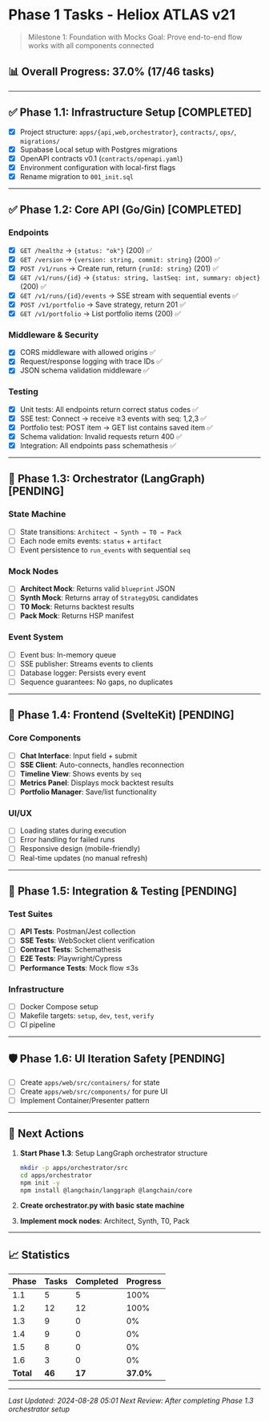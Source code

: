 # Phase 1 Tasks - Heliox ATLAS v21

> Milestone 1: Foundation with Mocks
> Goal: Prove end-to-end flow works with all components connected

## 📊 Overall Progress: 37.0% (17/46 tasks)

---

## ✅ Phase 1.1: Infrastructure Setup [COMPLETED]
- [x] Project structure: `apps/{api,web,orchestrator}`, `contracts/`, `ops/`, `migrations/`
- [x] Supabase Local setup with Postgres migrations
- [x] OpenAPI contracts v0.1 (`contracts/openapi.yaml`)
- [x] Environment configuration with local-first flags
- [x] Rename migration to `001_init.sql`

---

## ✅ Phase 1.2: Core API (Go/Gin) [COMPLETED]

### Endpoints
- [x] `GET /healthz` → `{status: "ok"}` (200) ✅
- [x] `GET /version` → `{version: string, commit: string}` (200) ✅
- [x] `POST /v1/runs` → Create run, return `{runId: string}` (201) ✅
- [x] `GET /v1/runs/{id}` → `{status: string, lastSeq: int, summary: object}` (200) ✅
- [x] `GET /v1/runs/{id}/events` → SSE stream with sequential events ✅
- [x] `POST /v1/portfolio` → Save strategy, return 201 ✅
- [x] `GET /v1/portfolio` → List portfolio items (200) ✅

### Middleware & Security
- [x] CORS middleware with allowed origins ✅
- [x] Request/response logging with trace IDs ✅
- [x] JSON schema validation middleware ✅

### Testing
- [x] Unit tests: All endpoints return correct status codes ✅
- [x] SSE test: Connect → receive ≥3 events with seq: 1,2,3 ✅
- [x] Portfolio test: POST item → GET list contains saved item ✅
- [x] Schema validation: Invalid requests return 400 ✅
- [x] Integration: All endpoints pass schemathesis ✅

---

## 📝 Phase 1.3: Orchestrator (LangGraph) [PENDING]

### State Machine
- [ ] State transitions: `Architect → Synth → T0 → Pack`
- [ ] Each node emits events: `status` + `artifact`
- [ ] Event persistence to `run_events` with sequential `seq`

### Mock Nodes
- [ ] **Architect Mock**: Returns valid `blueprint` JSON
- [ ] **Synth Mock**: Returns array of `StrategyDSL` candidates
- [ ] **T0 Mock**: Returns backtest results
- [ ] **Pack Mock**: Returns HSP manifest

### Event System
- [ ] Event bus: In-memory queue
- [ ] SSE publisher: Streams events to clients
- [ ] Database logger: Persists every event
- [ ] Sequence guarantees: No gaps, no duplicates

---

## 🎨 Phase 1.4: Frontend (SvelteKit) [PENDING]

### Core Components
- [ ] **Chat Interface**: Input field + submit
- [ ] **SSE Client**: Auto-connects, handles reconnection
- [ ] **Timeline View**: Shows events by `seq`
- [ ] **Metrics Panel**: Displays mock backtest results
- [ ] **Portfolio Manager**: Save/list functionality

### UI/UX
- [ ] Loading states during execution
- [ ] Error handling for failed runs
- [ ] Responsive design (mobile-friendly)
- [ ] Real-time updates (no manual refresh)

---

## 🧪 Phase 1.5: Integration & Testing [PENDING]

### Test Suites
- [ ] **API Tests**: Postman/Jest collection
- [ ] **SSE Tests**: WebSocket client verification
- [ ] **Contract Tests**: Schemathesis
- [ ] **E2E Tests**: Playwright/Cypress
- [ ] **Performance Tests**: Mock flow ≤3s

### Infrastructure
- [ ] Docker Compose setup
- [ ] Makefile targets: `setup`, `dev`, `test`, `verify`
- [ ] CI pipeline

---

## 🛡️ Phase 1.6: UI Iteration Safety [PENDING]

- [ ] Create `apps/web/src/containers/` for state
- [ ] Create `apps/web/src/components/` for pure UI
- [ ] Implement Container/Presenter pattern

---

## 🚀 Next Actions

1. **Start Phase 1.3**: Setup LangGraph orchestrator structure
   ```bash
   mkdir -p apps/orchestrator/src
   cd apps/orchestrator
   npm init -y
   npm install @langchain/langgraph @langchain/core
   ```

2. **Create orchestrator.py with basic state machine**

3. **Implement mock nodes**: Architect, Synth, T0, Pack

---

## 📈 Statistics

| Phase | Tasks | Completed | Progress |
|-------|-------|-----------|----------|
| 1.1   | 5     | 5         | 100%     |
| 1.2   | 12    | 12        | 100%     |
| 1.3   | 9     | 0         | 0%       |
| 1.4   | 9     | 0         | 0%       |
| 1.5   | 8     | 0         | 0%       |
| 1.6   | 3     | 0         | 0%       |
| **Total** | **46** | **17** | **37.0%** |

---

*Last Updated: 2024-08-28 05:01*
*Next Review: After completing Phase 1.3 orchestrator setup*